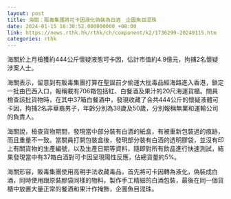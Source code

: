 ```yaml
---
layout: post
title: 海關：販毒集團將可卡因液化偽裝為白酒　企圖魚目混珠
date: 2024-01-15 16:30:52.000000000 +08:00
link: https://news.rthk.hk/rthk/ch/component/k2/1736299-20240115.htm
categories: rthk
---
```


海關於上月檢獲約444公斤懷疑液態可卡因，估計市值約4.9億元，拘捕2名懷疑涉案人士。

海關表示，留意到有販毒集團打算在聖誕前夕偷運大批毒品經海路進入香港，鎖定一批由巴西入口，報稱載有706箱包括紅、白餐酒及果汁的20尺海運貨櫃。關員檢查該批貨物時，在其中37箱白餐酒中，發現收藏了合共444公斤的懷疑液體可卡因，拘捕2名非華裔男子，年齡分別為38歲及50歲，分別報稱無業和運輸公司的負責人。

海關說，檢查貨物期間，發現當中部分裝有白酒的紙盒，有被重新包裝過的痕跡，而且重量不一致。當關員打開包裝盒後，發現部分裝有白酒的透明膠袋，並沒有印上有關貨物的生產編號，以及生產日期等資料，隨即對所有飲品進行快速測試，結果發現當中有37箱白酒對可卡因呈現陽性反應，佔總貨量約5%。 

海關形容，販毒集團使用高明手法收藏毒品，首先將可卡因轉為液化，偽裝成白酒，同時使用跟原裝膠袋同樣的物料，製作手工精細的白酒包裝，最後在同一個貨櫃中放置大量正常的餐酒和果汁作掩飾，企圖魚目混珠。
